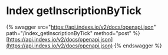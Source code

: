 # Index getInscriptionByTick

{% swagger src="https://api.indexs.io/v2/docs/openapi.json" path="/index_getInscriptionByTick" method="post" %}
[https://api.indexs.io/v2/docs/openapi.json](https://api.indexs.io/v2/docs/openapi.json)
{% endswagger %}
